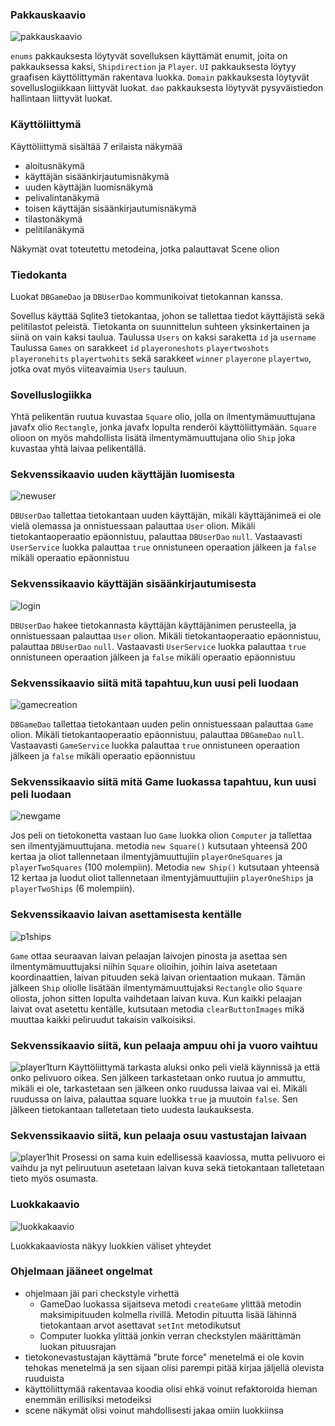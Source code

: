 ### Pakkauskaavio
![pakkauskaavio](https://user-images.githubusercontent.com/52420413/146930045-5d0474d3-c3fd-4b6e-954b-c0c4e1c5a7cb.jpg)


`enums` pakkauksesta löytyvät sovelluksen käyttämät enumit, joita on pakkauksessa kaksi, `Shipdirection` ja `Player`. `UI` pakkauksesta löytyy graafisen käyttölittymän rakentava luokka. `Domain` pakkauksesta löytyvät sovelluslogiikkaan liittyvät luokat. `dao` pakkauksesta löytyvät pysyväistiedon hallintaan liittyvät luokat. 

### Käyttöliittymä
Käyttöliittymä sisältää 7 erilaista näkymää
* aloitusnäkymä
* käyttäjän sisäänkirjautumisnäkymä
* uuden käyttäjän luomisnäkymä
* pelivalintanäkymä
* toisen käyttäjän sisäänkirjautumisnäkymä
* tilastonäkymä
* pelitilanäkymä
 
Näkymät ovat toteutettu metodeina, jotka palauttavat Scene olion

### Tiedokanta
Luokat `DBGameDao` ja `DBUserDao` kommunikoivat tietokannan kanssa.

Sovellus käyttää Sqlite3 tietokantaa, johon se tallettaa tiedot käyttäjistä sekä pelitilastot peleistä. Tietokanta on suunnittelun suhteen yksinkertainen ja siinä on vain kaksi taulua. 
Taulussa `Users` on kaksi saraketta `id` ja `username` 
Taulussa `Games` on sarakkeet `id` `playeroneshots`  `playertwoshots` `playeronehits`  `playertwohits` sekä sarakkeet  `winner`  `playerone` `playertwo`, jotka ovat myös viiteavaimia `Users` tauluun. 


### Sovelluslogiikka
Yhtä pelikentän ruutua kuvastaa ``Square`` olio, jolla on ilmentymämuuttujana javafx olio ``Rectangle``, jonka javafx lopulta renderöi käyttöliittymään. ``Square`` olioon on myös mahdollista lisätä ilmentymämuuttujana olio ``Ship`` joka kuvastaa yhtä laivaa pelikentällä.

### Sekvenssikaavio uuden käyttäjän luomisesta
![newuser](https://user-images.githubusercontent.com/52420413/146920034-85c4996c-c610-43bc-a765-4f65f7e77c6c.png)

`DBUserDao` tallettaa tietokantaan uuden käyttäjän, mikäli käyttäjänimeä ei ole vielä olemassa ja onnistuessaan palauttaa `User` olion. 
Mikäli tietokantaoperaatio epäonnistuu, palauttaa `DBUserDao` `null`. Vastaavasti `UserService` luokka palauttaa `true` onnistuneen operaation jälkeen ja `false` mikäli operaatio epäonnistuu

### Sekvenssikaavio käyttäjän sisäänkirjautumisesta
![login](https://user-images.githubusercontent.com/52420413/145857100-95f4a585-1d3e-4fea-863e-118e1266557a.png)

`DBUserDao` hakee tietokannasta käyttäjän käyttäjänimen perusteella, ja onnistuessaan palauttaa `User` olion. 
Mikäli tietokantaoperaatio epäonnistuu, palauttaa `DBUserDao` `null`. Vastaavasti `UserService` luokka palauttaa `true` onnistuneen operaation jälkeen ja `false` mikäli operaatio epäonnistuu


### Sekvenssikaavio siitä mitä tapahtuu,kun uusi peli luodaan
![gamecreation](https://user-images.githubusercontent.com/52420413/145845645-9047ddb2-c09d-4898-a9b2-7868536d07e0.png)

`DBGameDao` tallettaa tietokantaan uuden pelin onnistuessaan palauttaa `Game` olion. 
Mikäli tietokantaoperaatio epäonnistuu, palauttaa `DBGameDao` `null`. Vastaavasti `GameService` luokka palauttaa `true` onnistuneen operaation jälkeen ja `false` mikäli operaatio epäonnistuu


### Sekvenssikaavio siitä mitä Game luokassa tapahtuu, kun uusi peli luodaan
![newgame](https://user-images.githubusercontent.com/52420413/145848023-82584b02-a533-4efb-b920-269bbdbbb153.png)

Jos peli on tietokonetta vastaan luo `Game` luokka olion `Computer` ja tallettaa sen ilmentyjämuuttujana. metodia `new Square()` kutsutaan yhteensä 200 kertaa ja oliot tallennetaan ilmentyjämuuttujiin `playerOneSquares` ja `playerTwoSquares` (100 molempiin). Metodia `new Ship()` kutsutaan yhteensä 12 kertaa ja luodut oliot tallennetaan ilmentyjämuuttujiin `playerOneShips` ja `playerTwoShips` (6 molempiin).

### Sekvenssikaavio laivan asettamisesta kentälle
![p1ships](https://user-images.githubusercontent.com/52420413/146924310-4740f318-e927-41a4-837b-c58516b8e19f.png)

`Game` ottaa seuraavan laivan pelaajan laivojen pinosta ja asettaa sen ilmentymämuuttujaksi niihin `Square` olioihin, joihin laiva asetetaan koordinaattien, laivan pituuden sekä laivan orientaation mukaan. Tämän jälkeen `Ship` oliolle lisätään ilmentymämuuttujaksi `Rectangle` olio `Square` oliosta, johon sitten lopulta vaihdetaan laivan kuva. Kun kaikki pelaajan laivat ovat asetettu kentälle, kutsutaan metodia `clearButtonImages` mikä muuttaa kaikki peliruudut takaisin valkoisiksi.

### Sekvenssikaavio siitä, kun pelaaja ampuu ohi ja vuoro vaihtuu
![player1turn](https://user-images.githubusercontent.com/52420413/146925761-3fa5e1dc-5f01-400c-8ba2-17bb4e9438ca.png)
Käyttöliittymä tarkasta aluksi onko peli vielä käynnissä ja että onko pelivuoro oikea. Sen jälkeen tarkastetaan onko ruutua jo ammuttu, mikäli ei ole, tarkastetaan sen jälkeen onko ruudussa laivaa vai ei. Mikäli ruudussa on laiva, palauttaa square luokka `true` ja muutoin `false`. Sen jälkeen tietokantaan talletetaan tieto uudesta laukauksesta. 

### Sekvenssikaavio siitä, kun pelaaja osuu vastustajan laivaan
![player1hit](https://user-images.githubusercontent.com/52420413/146926422-5cf3b83f-bda9-4fe4-bf73-c806daa66451.png)
Prosessi on sama kuin edellisessä kaaviossa, mutta pelivuoro ei vaihdu ja nyt peliruutuun asetetaan laivan kuva sekä tietokantaan talletetaan tieto myös osumasta. 


### Luokkakaavio
![luokkakaavio](https://user-images.githubusercontent.com/52420413/145857688-6a367501-8e45-40a8-96b1-eaa23d2809b9.jpg)

Luokkakaaviosta näkyy luokkien väliset yhteydet


### Ohjelmaan jääneet ongelmat
* ohjelmaan jäi pari checkstyle virhettä
  * GameDao luokassa sijaitseva metodi `createGame` ylittää metodin maksimipituuden kolmella rivillä. Metodin pituutta lisää lähinnä tietokantaan arvot asettavat `setInt` metodikutsut
  * Computer luokka ylittää jonkin verran checkstylen määrittämän luokan pituusrajan
* tietokonevastustajan käyttämä "brute force" menetelmä ei ole kovin tehokas menetelmä ja  sen sijaan olisi parempi pitää kirjaa jäljellä olevista ruuduista
* käyttöliittymää rakentavaa koodia olisi ehkä voinut refaktoroida hieman enemmän erillisiksi metodeiksi
* scene näkymät olisi voinut mahdollisesti jakaa omiin luokkiinsa
